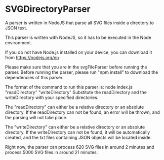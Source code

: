 # SVGDirectoryParser
A parser is written in NodeJS that parse all SVG files inside a directory to JSON text. 


This parser is written with NodeJS, so it has to be executed in the Node environment. 

If you do not have Node.js installed on your device, you can download it from https://nodejs.org/en

Please make sure that you are in the svgFileParser before running the parser. 
Before running the parser, please run "npm install" to download the dependencies of this parser.  

The format of the command to run this parser is: 
node index.js "readDirectory" "writeDirectory"
Substitute the readDirectory and the writeDirectory with your specified directories. 

The "readDirectory" can either be a relative directory or an absolute directory. If the readDirectory can not be found, an error will be thrown, and the parsing will not take place. 

The "writeDirectory" can either be a relative directory or an absolute directory. If the writeDirectory can not be found, it will be automatically created, and the txt files containing JSON objects will be located inside. 

Right now, the parser can process 620 SVG files in around 2 minutes and process 5000 SVG files in around 21 minutes. 
